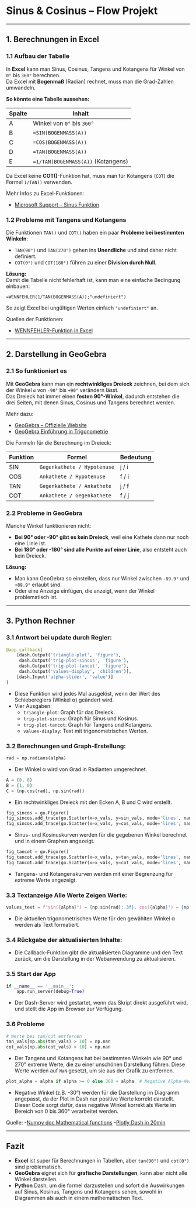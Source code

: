 # Sinus & Cosinus – Flow Projekt

---

## 1. Berechnungen in Excel  

### 1.1 Aufbau der Tabelle  
In **Excel** kann man Sinus, Cosinus, Tangens und Kotangens für Winkel von `0°` bis `360°` berechnen.  
Da Excel mit **Bogenmaß** (Radian) rechnet, muss man die Grad-Zahlen umwandeln.  

**So könnte eine Tabelle aussehen:**  

| Spalte | Inhalt |
|--------|------------------------------------|
| A      | Winkel von `0°` bis `360°`        |
| B      | `=SIN(BOGENMASS(A))`               |
| C      | `=COS(BOGENMASS(A))`               |
| D      | `=TAN(BOGENMASS(A))`               |
| E      | `=1/TAN(BOGENMASS(A))` (Kotangens) |

Da Excel keine **COT()**-Funktion hat, muss man für Kotangens (`COT`) die Formel `1/TAN()` verwenden.  

Mehr Infos zu Excel-Funktionen:  
- [Microsoft Support – Sinus Funktion](https://support.microsoft.com/de-de/office/sin-funktion-22942648-b550-4099-908c-aeebff2fd87f)  


### 1.2 Probleme mit Tangens und Kotangens  
Die Funktionen `TAN()` und `COT()` haben ein paar **Probleme bei bestimmten Winkeln**:  

- `TAN(90°)` und `TAN(270°)` gehen ins **Unendliche** und sind daher nicht definiert.  
- `COT(0°)` und `COT(180°)` führen zu einer **Division durch Null**.  

**Lösung:**  
Damit die Tabelle nicht fehlerhaft ist, kann man eine einfache Bedingung einbauen:  

```excle
=WENNFEHLER(1/TAN(BOGENMASS(A));"undefiniert")
```

So zeigt Excel bei ungültigen Werten einfach `"undefiniert"` an.  

Quellen der Funktionen:  
- [WENNFEHLER-Funktion in Excel](https://support.microsoft.com/de-de/office/wennfehler-funktion-c526fd07-caeb-47b8-8bb6-63f3e417f611)

---

## 2. Darstellung in GeoGebra  

### 2.1 So funktioniert es  
Mit **GeoGebra** kann man ein **rechtwinkliges Dreieck** zeichnen, bei dem sich der Winkel `α` von `-90°` bis `+90°` verändern lässt.  
Das Dreieck hat immer einen **festen 90°-Winkel**, dadurch entstehen die drei Seiten, mit denen Sinus, Cosinus und Tangens berechnet werden.  

Mehr dazu:  
- [GeoGebra – Offizielle Website](https://www.geogebra.org)  
- [GeoGebra Einführung in Trigonometrie](https://www.geogebra.org/m/v63uuv7w)  

Die Formeln für die Berechnung im Dreieck:  

| Funktion | Formel | Bedeutung |
|----------|--------|---------------------------|
| SIN      | `Gegenkathete / Hypotenuse` | j / i |
| COS      | `Ankathete / Hypotenuse` | f / i |
| TAN      | `Gegenkathete / Ankathete` | j / f |
| COT      | `Ankathete / Gegenkathete` | f / j |

### 2.2 Probleme in GeoGebra  
Manche Winkel funktionieren nicht:  

- **Bei 90° oder -90° gibt es kein Dreieck**, weil eine Kathete dann nur noch eine Linie ist.  
- **Bei 180° oder -180° sind alle Punkte auf einer Linie**, also entsteht auch kein Dreieck.  

**Lösung:**  
- Man kann GeoGebra so einstellen, dass nur Winkel zwischen `-89.9°` und `+89.9°` erlaubt sind.  
- Oder eine Anzeige einfügen, die anzeigt, wenn der Winkel problematisch ist.  

---

## 3. Python Rechner

### 3.1 Antwort bei update durch Regler:
```python
@app.callback(
    [dash.Output('triangle-plot', 'figure'),
     dash.Output('trig-plot-sincos', 'figure'),
     dash.Output('trig-plot-tancot', 'figure'),
     dash.Output('values-display', 'children')],
    [dash.Input('alpha-slider', 'value')]
)
```
- Diese Funktion wird jedes Mal ausgelöst, wenn der Wert des Schiebereglers (Winkel α) geändert wird.
- Vier Ausgaben:
  - `triangle-plot`: Graph für das Dreieck.
  - `trig-plot-sincos`: Graph für Sinus und Kosinus.
  - `trig-plot-tancot`: Graph für Tangens und Kotangens.
  - `values-display`: Text mit trigonometrischen Werten.

### 3.2 Berechnungen und Graph-Erstellung:

```python
rad = np.radians(alpha)
```
- Der Winkel α wird von Grad in Radianten umgerechnet.

```python
A = (0, 0)
B = (1, 0)
C = (np.cos(rad), np.sin(rad))
```
- Ein rechtwinkliges Dreieck mit den Ecken A, B und C wird erstellt.

```python
fig_sincos = go.Figure()
fig_sincos.add_trace(go.Scatter(x=x_vals, y=sin_vals, mode='lines', name='sin(α)', line=dict(color='red')))
fig_sincos.add_trace(go.Scatter(x=x_vals, y=cos_vals, mode='lines', name='cos(α)', line=dict(color='blue')))
```
- Sinus- und Kosinuskurven werden für die gegebenen Winkel berechnet und in einem Graphen angezeigt.

```python
fig_tancot = go.Figure()
fig_tancot.add_trace(go.Scatter(x=x_vals, y=tan_vals, mode='lines', name='tan(α)', line=dict(color='green')))
fig_tancot.add_trace(go.Scatter(x=x_vals, y=cot_vals, mode='lines', name='cot(α)', line=dict(color='purple')))
```
- Tangens- und Kotangenskurven werden mit einer Begrenzung für extreme Werte angezeigt.

### 3.3 Textanzeige Alle Werte Zeigen Werte:
```python
values_text = f"sin({alpha}°) = {np.sin(rad):.3f}, cos({alpha}°) = {np.cos(rad):.3f}, tan({alpha}°) = {np.tan(rad):.3f}, cot({alpha}°) = {1/np.tan(rad):.3f}"
```
- Die aktuellen trigonometrischen Werte für den gewählten Winkel α werden als Text formatiert.

### 3.4 Rückgabe der aktualisierten Inhalte:
- Die Callback-Funktion gibt die aktualisierten Diagramme und den Text zurück, um die Darstellung in der Webanwendung zu aktualisieren.

### 3.5 Start der App
```python
if __name__ == '__main__':
    app.run_server(debug=True)
```
- Der Dash-Server wird gestartet, wenn das Skript direkt ausgeführt wird, und stellt die App im Browser zur Verfügung.

### 3.6 Probleme

```python
# Werte bei tan/cot entfernen
tan_vals[np.abs(tan_vals) > 10] = np.nan
cot_vals[np.abs(cot_vals) > 10] = np.nan
```
- Der Tangens und Kotangens hat bei bestimmten Winkeln wie 90° und 270° extreme Werte, die zu einer unschönen Darstellung führen. Diese Werte werden auf `NaN` gesetzt, um sie aus der Grafik zu entfernen.

```python
plot_alpha = alpha if alpha >= 0 else 360 + alpha  # Negative Alpha-Werte -90 -> 270
```
- Negative Winkel (z.B. -30°) werden für die Darstellung im Diagramm angepasst, da der Plot in Dash nur positive Werte korrekt darstellt. Dieser Code sorgt dafür, dass negative Winkel korrekt als Werte im Bereich von 0 bis 360° verarbeitet werden.

Quelle:
-[Numpy doc Mathematical functions](https://numpy.org/doc/2.1/reference/routines.math.html)
-[Plotly Dash in 20min](https://dash.plotly.com/tutorial)

---

## Fazit  
- **Excel** ist super für Berechnungen in Tabellen, aber `tan(90°)` und `cot(0°)` sind problematisch.  
- **GeoGebra** eignet sich für **grafische Darstellungen**, kann aber nicht alle Winkel darstellen.
- **Python** Dash, um die formel darzustellen und sofort die Auswirkungen auf Sinus, Kosinus, Tangens und Kotangens sehen, sowohl in Diagrammen als auch in einem mathematischen Text.
